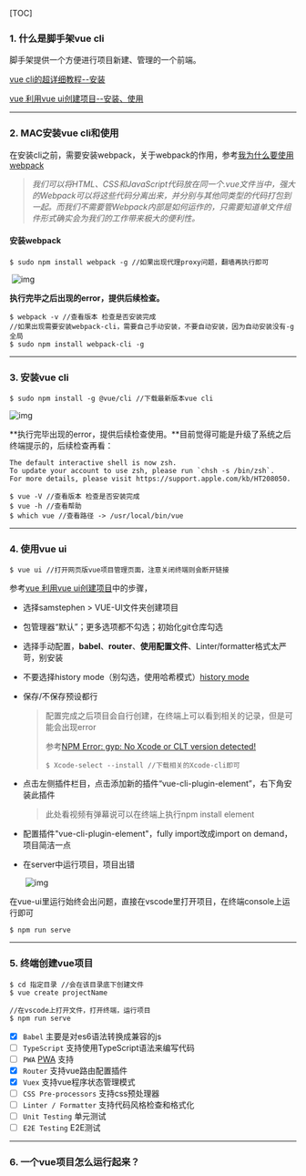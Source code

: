 [TOC]



### 1. 什么是脚手架vue cli

脚手架提供一个方便进行项目新建、管理的一个前端。



[vue cli的超详细教程--安装](https://blog.csdn.net/qq_40741855/article/details/87077521)

[vue 利用vue ui创建项目--安装、使用](https://blog.csdn.net/weixin_40688217/article/details/88321322)

---

### 2. MAC安装vue cli和使用

在安装cli之前，需要安装webpack，关于webpack的作用，参考[我为什么要使用webpack](https://www.jianshu.com/p/9f2d0b64f3b8)

> *我们可以将HTML、CSS和JavaScript代码放在同一个.vue文件当中，强大的Webpack可以将这些代码分离出来，并分别与其他同类型的代码打包到一起。而我们不需要管Webpack内部是如何运作的，只需要知道单文件组件形式确实会为我们的工作带来极大的便利性。*



#### 安装webpack

```shell
$ sudo npm install webpack -g //如果出现代理proxy问题，翻墙再执行即可
```

​            ![img](./images/vue-cli安装~1.png)            

**执行完毕之后出现的error，提供后续检查。**

```shell
$ webpack -v //查看版本 检查是否安装完成
//如果出现需要安装webpack-cli，需要自己手动安装，不要自动安装，因为自动安装没有-g全局
$ sudo npm install webpack-cli -g
```

---

### 3. 安装vue cli

```shell
$ sudo npm install -g @vue/cli //下载最新版本vue cli
```

![img](./images/vue-cli安装~2.jpg)            

**执行完毕出现的error，提供后续检查使用。**目前觉得可能是升级了系统之后终端提示的，后续检查再看：

```shell
The default interactive shell is now zsh.
To update your account to use zsh, please run `chsh -s /bin/zsh`.
For more details, please visit https://support.apple.com/kb/HT208050.
```

```shell
$ vue -V //查看版本 检查是否安装完成
$ vue -h //查看帮助
$ which vue //查看路径 -> /usr/local/bin/vue
```

---

### 4. 使用vue ui

```shell
$ vue ui //打开网页版vue项目管理页面，注意关闭终端则会断开链接
```

参考[vue 利用vue ui创建项目](https://blog.csdn.net/weixin_40688217/article/details/88321322)中的步骤，

- 选择samstephen > VUE-UI文件夹创建项目

- 包管理器“默认”；更多选项都不勾选；初始化git仓库勾选

- 选择手动配置，**babel**、**router**、**使用配置文件**、Linter/formatter格式太严苛，别安装

- 不要选择history mode（别勾选，使用哈希模式）[history mode](https://router.vuejs.org/guide/essentials/history-mode.html#example-server-configurations)

- 保存/不保存预设都行

  > 配置完成之后项目会自行创建，在终端上可以看到相关的记录，但是可能会出现error
  >
  > 参考[NPM Error: gyp: No Xcode or CLT version detected!](https://www.cnblogs.com/zhennann/p/12272058.html)
  >
  > ```shell
  > $ Xcode-select --install //下载相关的Xcode-cli即可
  > ```

- 点击左侧插件栏目，点击添加新的插件“vue-cli-plugin-element”，右下角安装此插件

  > 此处看视频有弹幕说可以在终端上执行npm install element

- 配置插件"vue-cli-plugin-element"，fully import改成import on demand，项目简洁一点

- 在server中运行项目，项目出错

  ​            ![img](./images/vue-cli安装~3.png)            

在vue-ui里运行始终会出问题，直接在vscode里打开项目，在终端console上运行即可

```shell
$ npm run serve
```

---

### 5. 终端创建vue项目

```shell
$ cd 指定目录 //会在该目录底下创建文件
$ vue create projectName
```

```shell
//在vscode上打开文件，打开终端，运行项目
$ npm run serve
```

- [x] `Babel` 主要是对es6语法转换成兼容的js 
- [ ] `TypeScript` 支持使用TypeScript语法来编写代码
- [ ] `PWA` [PWA](https://developers.google.com/web/progressive-web-apps/) 支持
- [x] `Router` 支持vue路由配置插件
- [x] `Vuex` 支持vue程序状态管理模式
- [ ] `CSS Pre-processors` 支持css预处理器
- [ ] `Linter / Formatter` 支持代码风格检查和格式化 
- [ ] `Unit Testing` 单元测试
- [ ] `E2E Testing` E2E测试

---

### 6. 一个vue项目怎么运行起来？

